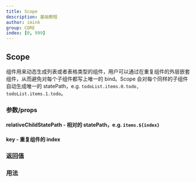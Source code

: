```yaml
---
title: Scope
description: 基础教程
author: imink
group: CORE
index: [0, 999]
---
```


## Scope
<Scope /> 组件用来动态生成列表或者表格类型的组件，用户可以通过在重复组件的外层嵌套 <Scope /> 组件，从而避免对每个子组件都写上唯一的 bind。Scope 会对每个同样的子组件自动生成唯一的 statePath，e.g. `todoList.items.0.todo, todoList.items.1.todo`。

### 参数/props 
#### relativeChildStatePath - 相对的 statePath，e.g. `items.${index}` 
#### key - 重复组件的 index

### 返回值


### 用法
```js

```